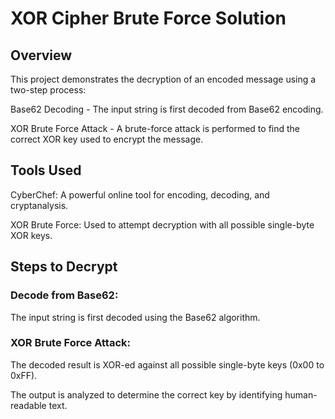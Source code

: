 # XOR Cipher Brute Force Solution

## Overview

This project demonstrates the decryption of an encoded message using a two-step process:

Base62 Decoding - The input string is first decoded from Base62 encoding.

XOR Brute Force Attack - A brute-force attack is performed to find the correct XOR key used to encrypt the message.

## Tools Used

CyberChef: A powerful online tool for encoding, decoding, and cryptanalysis.

XOR Brute Force: Used to attempt decryption with all possible single-byte XOR keys.

## Steps to Decrypt

### Decode from Base62:

The input string is first decoded using the Base62 algorithm.

### XOR Brute Force Attack:

The decoded result is XOR-ed against all possible single-byte keys (0x00 to 0xFF).

The output is analyzed to determine the correct key by identifying human-readable text.
